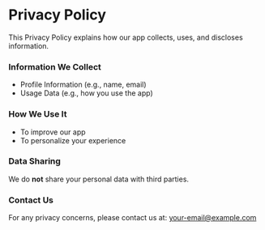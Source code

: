 # Privacy Policy

This Privacy Policy explains how our app collects, uses, and discloses information.

### Information We Collect
- Profile Information (e.g., name, email)
- Usage Data (e.g., how you use the app)

### How We Use It
- To improve our app
- To personalize your experience

### Data Sharing
We do **not** share your personal data with third parties.

### Contact Us
For any privacy concerns, please contact us at: your-email@example.com
